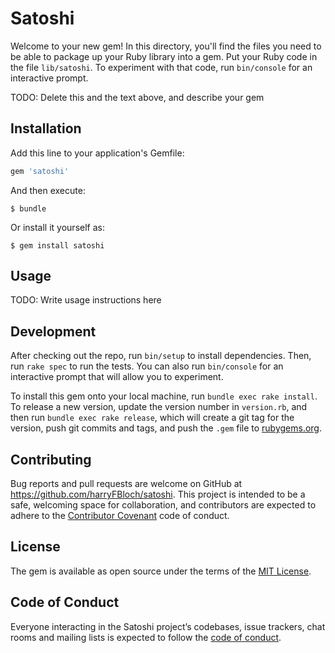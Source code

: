 # Satoshi

Welcome to your new gem! In this directory, you'll find the files you need to be able to package up your Ruby library into a gem. Put your Ruby code in the file `lib/satoshi`. To experiment with that code, run `bin/console` for an interactive prompt.

TODO: Delete this and the text above, and describe your gem

## Installation

Add this line to your application's Gemfile:

```ruby
gem 'satoshi'
```

And then execute:

    $ bundle

Or install it yourself as:

    $ gem install satoshi

## Usage

TODO: Write usage instructions here

## Development

After checking out the repo, run `bin/setup` to install dependencies. Then, run `rake spec` to run the tests. You can also run `bin/console` for an interactive prompt that will allow you to experiment.

To install this gem onto your local machine, run `bundle exec rake install`. To release a new version, update the version number in `version.rb`, and then run `bundle exec rake release`, which will create a git tag for the version, push git commits and tags, and push the `.gem` file to [rubygems.org](https://rubygems.org).

## Contributing

Bug reports and pull requests are welcome on GitHub at https://github.com/harryFBloch/satoshi. This project is intended to be a safe, welcoming space for collaboration, and contributors are expected to adhere to the [Contributor Covenant](http://contributor-covenant.org) code of conduct.

## License

The gem is available as open source under the terms of the [MIT License](https://opensource.org/licenses/MIT).

## Code of Conduct

Everyone interacting in the Satoshi project’s codebases, issue trackers, chat rooms and mailing lists is expected to follow the [code of conduct](https://github.com/harryFBloch/satoshi/blob/master/CODE_OF_CONDUCT.md).
